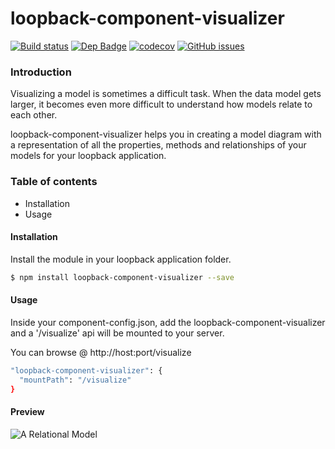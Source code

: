 # loopback-component-visualizer

[![Build status](https://travis-ci.org/yantrashala/loopback-component-visualizer.svg)](https://travis-ci.org/yantrashala/loopback-component-visualizer) [![Dep Badge](https://david-dm.org/yantrashala/loopback-component-visualizer.svg)](https://david-dm.org/yantrashala/loopback-component-visualizer.svg) [![codecov](https://codecov.io/gh/yantrashala/loopback-component-visualizer/branch/master/graph/badge.svg)](https://codecov.io/gh/yantrashala/loopback-component-visualizer) [![GitHub issues](https://img.shields.io/github/issues/yantrashala/loopback-component-visualizer.svg)](https://github.com/yantrashala/loopback-component-visualizer/issues)

### Introduction

Visualizing a model is sometimes a difficult task. When the data model gets larger, it becomes even more difficult to understand how models relate to each other.

loopback-component-visualizer helps you in creating a model diagram with a representation of all the properties, methods and relationships of your models for your loopback application.

### Table of contents
* Installation
* Usage

#### Installation

Install the module in your loopback application folder.

```sh
$ npm install loopback-component-visualizer --save
```

#### Usage

Inside your component-config.json, add the loopback-component-visualizer and a '/visualize' api will be mounted to your server.

You can browse @ http://host:port/visualize

```sh
"loopback-component-visualizer": {
  "mountPath": "/visualize"
}
```

#### Preview

![A Relational Model](https://github.com/yantrashala/loopback-component-visualizer/blob/master/preview.png?raw=true "A Relational Model")
